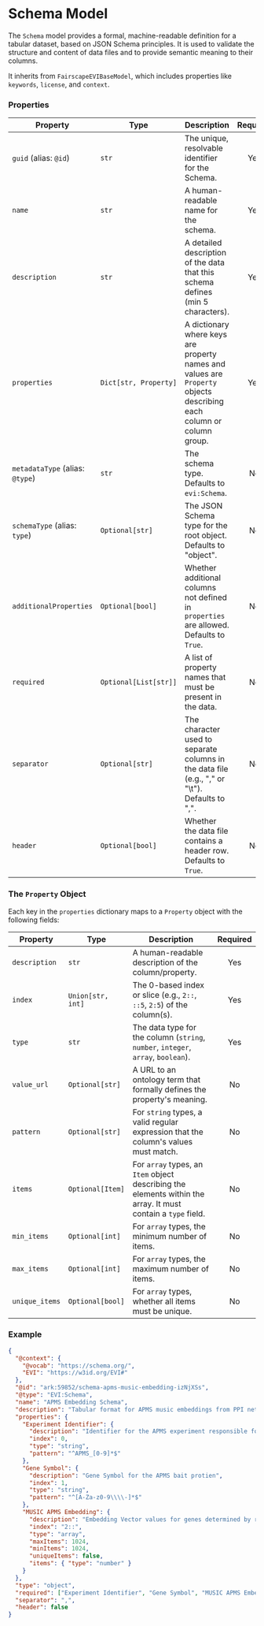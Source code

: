 # Schema Model

The `Schema` model provides a formal, machine-readable definition for a tabular dataset, based on JSON Schema principles. It is used to validate the structure and content of data files and to provide semantic meaning to their columns.

It inherits from `FairscapeEVIBaseModel`, which includes properties like `keywords`, `license`, and `context`.

### Properties

| Property                        | Type                  | Description                                                                                                          | Required |
| ------------------------------- | --------------------- | -------------------------------------------------------------------------------------------------------------------- | :------: |
| `guid` (alias: `@id`)           | `str`                 | The unique, resolvable identifier for the Schema.                                                                    |   Yes    |
| `name`                          | `str`                 | A human-readable name for the schema.                                                                                |   Yes    |
| `description`                   | `str`                 | A detailed description of the data that this schema defines (min 5 characters).                                      |   Yes    |
| `properties`                    | `Dict[str, Property]` | A dictionary where keys are property names and values are `Property` objects describing each column or column group. |   Yes    |
| `metadataType` (alias: `@type`) | `str`                 | The schema type. Defaults to `evi:Schema`.                                                                           |    No    |
| `schemaType` (alias: `type`)    | `Optional[str]`       | The JSON Schema type for the root object. Defaults to "object".                                                      |    No    |
| `additionalProperties`          | `Optional[bool]`      | Whether additional columns not defined in `properties` are allowed. Defaults to `True`.                              |    No    |
| `required`                      | `Optional[List[str]]` | A list of property names that must be present in the data.                                                           |    No    |
| `separator`                     | `Optional[str]`       | The character used to separate columns in the data file (e.g., "," or "\t"). Defaults to ",".                        |    No    |
| `header`                        | `Optional[bool]`      | Whether the data file contains a header row. Defaults to `True`.                                                     |    No    |

### The `Property` Object

Each key in the `properties` dictionary maps to a `Property` object with the following fields:

| Property       | Type              | Description                                                                                                   | Required |
| -------------- | ----------------- | ------------------------------------------------------------------------------------------------------------- | :------: |
| `description`  | `str`             | A human-readable description of the column/property.                                                          |   Yes    |
| `index`        | `Union[str, int]` | The 0-based index or slice (e.g., `2::`, `::5`, `2:5`) of the column(s).                                      |   Yes    |
| `type`         | `str`             | The data type for the column (`string`, `number`, `integer`, `array`, `boolean`).                             |   Yes    |
| `value_url`    | `Optional[str]`   | A URL to an ontology term that formally defines the property's meaning.                                       |    No    |
| `pattern`      | `Optional[str]`   | For `string` types, a valid regular expression that the column's values must match.                           |    No    |
| `items`        | `Optional[Item]`  | For `array` types, an `Item` object describing the elements within the array. It must contain a `type` field. |    No    |
| `min_items`    | `Optional[int]`   | For `array` types, the minimum number of items.                                                               |    No    |
| `max_items`    | `Optional[int]`   | For `array` types, the maximum number of items.                                                               |    No    |
| `unique_items` | `Optional[bool]`  | For `array` types, whether all items must be unique.                                                          |    No    |

### Example

```json
{
  "@context": {
    "@vocab": "https://schema.org/",
    "EVI": "https://w3id.org/EVI#"
  },
  "@id": "ark:59852/schema-apms-music-embedding-izNjXSs",
  "@type": "EVI:Schema",
  "name": "APMS Embedding Schema",
  "description": "Tabular format for APMS music embeddings from PPI networks from the music pipeline from the B2AI Cellmaps for AI project",
  "properties": {
    "Experiment Identifier": {
      "description": "Identifier for the APMS experiment responsible for generating the raw PPI used to create this embedding vector",
      "index": 0,
      "type": "string",
      "pattern": "^APMS_[0-9]*$"
    },
    "Gene Symbol": {
      "description": "Gene Symbol for the APMS bait protien",
      "index": 1,
      "type": "string",
      "pattern": "^[A-Za-z0-9\\\\-]*$"
    },
    "MUSIC APMS Embedding": {
      "description": "Embedding Vector values for genes determined by running node2vec on APMS PPI networks. Vector has 1024 values for each bait protien",
      "index": "2::",
      "type": "array",
      "maxItems": 1024,
      "minItems": 1024,
      "uniqueItems": false,
      "items": { "type": "number" }
    }
  },
  "type": "object",
  "required": ["Experiment Identifier", "Gene Symbol", "MUSIC APMS Embedding"],
  "separator": ",",
  "header": false
}
```
